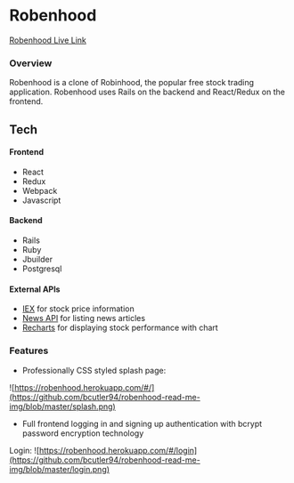 # Robenhood

[Robenhood Live Link](https://robenhood.herokuapp.com/#/)


### Overview

Robenhood is a clone of Robinhood, the popular free stock trading application. Robenhood uses Rails on the backend and React/Redux on the frontend.

## Tech

#### Frontend
* React
* Redux
* Webpack
* Javascript

#### Backend
* Rails
* Ruby
* Jbuilder
* Postgresql

#### External APIs
* [IEX](https://iextrading.com/) for stock price information
* [News API](https://newsapi.org/) for listing news articles
* [Recharts](http://recharts.org/en-US/) for displaying stock performance with chart

### Features

* Professionally CSS styled splash page:

![https://robenhood.herokuapp.com/#/](https://github.com/bcutler94/robenhood-read-me-img/blob/master/splash.png)

* Full frontend logging in and signing up authentication with bcrypt password encryption technology

Login:
![https://robenhood.herokuapp.com/#/login](https://github.com/bcutler94/robenhood-read-me-img/blob/master/login.png)



